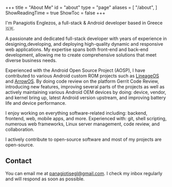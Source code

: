 +++
title = "About Me"
id = "about"
type = "page"
aliases = [
    "/about",
]
ShowReadingTime = true
ShowToc = false
+++

I'm Panagiotis Englezos, a full-stack & Android developer based in Greece 🇬🇷.

A passionate and dedicated full-stack developer with years of experience in designing,developing, and deploying high-quality dynamic and responsive web applications.
My expertise spans both front-end and back-end development, allowing me to create comprehensive solutions that meet diverse business needs.

Experienced with the Android Open Source Project (AOSP), I have contributed to various Android custom ROM projects such as [LineageOS](https://github.com/LineageOS) and [ArrowOS](https://github.com/ArrowOS).
By doing code review on the platform Gerrit Code Review, introducing new features, improving several parts of the projects as well as actively maintaining various Android OEM devices by doing: device, vendor, and kernel bring up, latest Android version upstream, and improving battery life and device performance.

I enjoy working on everything software-related including: backend, frontend, web, mobile apps, and more.
Experienced with: git, shell scripting, numerous web frameworks, Linux server management, code review, and collaboration.

I actively contribute to open-source software and most of my projects are open-source.

## Contact

You can email me at [panagiotisegl@gmail.com](mailto:panagiotisegl@gmail.com). I check my inbox regularly and will respond as soon as possible.